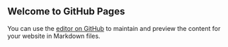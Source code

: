 ## Welcome to GitHub Pages

You can use the [editor on GitHub](https://github.com/theDuhan/Dev/edit/gh-pages/index.md) to maintain and preview the content for your website in Markdown files.
